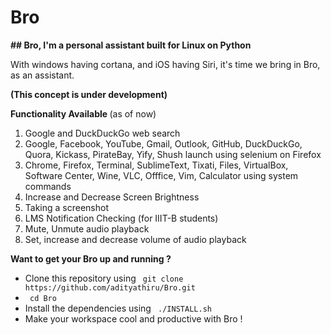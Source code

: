 # Bro
<b> ## Bro, I'm a personal assistant built for Linux on Python </b>

With windows having cortana, and iOS having Siri, it's time we bring in Bro, as an assistant.

<b> (This concept is under development) </b>

<b> Functionality Available </b> (as of now)

1. Google and DuckDuckGo web search
2. Google, Facebook, YouTube, Gmail, Outlook, GitHub, DuckDuckGo, Quora, Kickass, PirateBay, Yify, Shush launch using selenium on Firefox
3. Chrome, Firefox, Terminal, SublimeText, Tixati, Files, VirtualBox, Software Center, Wine, VLC, Offfice, Vim, Calculator using system commands
4. Increase and Decrease Screen Brightness
5. Taking a screenshot
6. LMS Notification Checking (for IIIT-B students)
7. Mute, Unmute audio playback
8. Set, increase and decrease volume of audio playback

<b> Want to get your Bro up and running ? </b>

* Clone this repository using ``` git clone https://github.com/adityathiru/Bro.git```
* ``` cd Bro```
* Install the dependencies using ``` ./INSTALL.sh```
* Make your workspace cool and productive with Bro !
